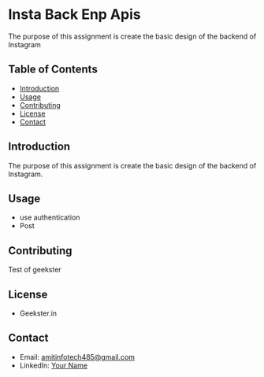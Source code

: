 # Insta Back Enp Apis
The purpose of this assignment is create the basic design of the backend of Instagram

## Table of Contents

- [Introduction](#introduction)
- [Usage](#usage)
- [Contributing](#contributing)
- [License](#license)
- [Contact](#contact)

## Introduction

The purpose of this assignment is create the basic design of the backend of Instagram.

## Usage

* use authentication
* Post

## Contributing

Test of geekster

## License

* Geekster.in

## Contact


- Email: amitinfotech485@gmail.com
- LinkedIn: [Your Name](https://www.linkedin.com/in/amit_singh576/)

